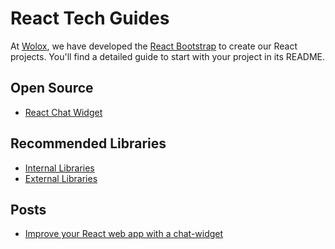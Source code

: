 # React Tech Guides
At [Wolox](http://wolox.com.ar), we have developed the [React Bootstrap](https://github.com/Wolox/react-bootstrap) to create our React projects. You'll find a detailed guide to start with your project in its README.

## Open Source

- [React Chat Widget](https://github.com/Wolox/react-chat-widget)

## Recommended Libraries
- [Internal Libraries](./docs/libraries/internal-libraries.md)
- [External Libraries](./docs/libraries/external-libraries.md)

## Posts

- [Improve your React web app with a chat-widget](https://medium.com/wolox-driving-innovation/improve-your-react-web-app-with-a-chat-widget-14a1792902df)
